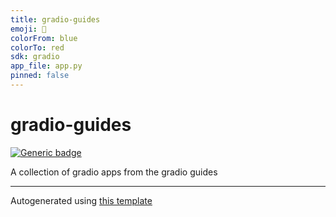 ```yaml
---
title: gradio-guides
emoji: 🤗
colorFrom: blue
colorTo: red
sdk: gradio
app_file: app.py
pinned: false
---
```


# gradio-guides

[![Generic badge](https://img.shields.io/badge/🤗-Open%20In%20Spaces-blue.svg)](https://huggingface.co/spaces/nateraw/gradio-guides)

A collection of gradio apps from the gradio guides

---

Autogenerated using [this template](https://github.com/nateraw/spaces-template)
